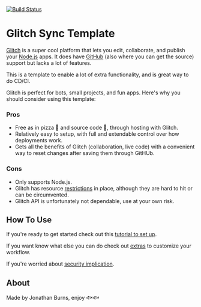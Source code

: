 [![Build Status](https://travis-ci.com/UXSoc/UX-glitch.svg?branch=master)](https://travis-ci.com/UXSoc/UX-glitch)

# Glitch Sync Template

[Glitch](https://glitch.com/) is a super cool platform that lets you edit, collaborate, and publish your [Node.js](https://nodejs.org/en/) apps. It does have [GitHub](https://github.com/UXSoc/UX-glitch) (also where you can get the source) support but lacks a lot of features.

This is a template to enable a lot of extra functionality, and is great way to do CD/CI.

Glitch is perfect for bots, small projects, and fun apps. Here's why you should consider using this template: 
### Pros

- Free as in pizza 🍕 and source code 📖, through hosting with Glitch.
- Relatively easy to setup, with full and extendable control over how deployments work. 
- Gets all the benefits of Glitch (collaboration, live code) with a convenient way to reset changes after saving them through GitHUb.

### Cons

- Only supports Node.js.
- Glitch has resource [restrictions](https://glitch.com/help/restrictions/) in place, although they are hard to hit or can be circumvented.
- Glitch API is unfortunately not dependable, use at your own risk.

## How To Use

If you're ready to get started check out this [tutorial to set up]().

If you want know what else you can do check out [extras]() to customize your workflow.

If you're worried about [security implication]().

## About
Made by Jonathan Burns, enjoy 🐟🐟